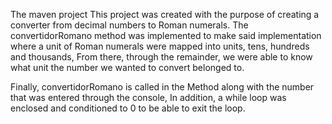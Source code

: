 The maven project
This project was created with the purpose of creating a converter from decimal numbers to Roman numerals.
The convertidorRomano  method was implemented to make said implementation where a unit of Roman numerals were mapped into units, tens, hundreds and thousands,
From there, through the remainder, we were able to know what unit the number we wanted to convert belonged to.

Finally, convertidorRomano  is called in the Method along with the number that was entered through the console,
In addition, a while loop was enclosed and conditioned to 0 to be able to exit the loop.
